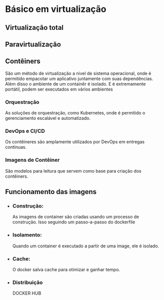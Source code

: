 # Básico em virtualização

## Virtualização total

## Paravirtualização

## Contêiners

São um método de virtualização a nivel de sistema operacional, onde é permitido empacotar um aplicativo juntamente com suas dependências.
Além disso o ambiente de um containêr é isolado.
E é extremamente portátil, podem ser executados em vários ambientes

### Orquestração
As soluções de orquestração, como Kubernetes, onde é permitido o gerenciamento escalável e automatizado.

### DevOps e CI/CD
Os contêineres são amplamente utilizados por DevOps em entregas continuas.

### Imagens de Contêiner
São modelos para leitura que servem como base para criação dos contêiners.

## Funcionamento das imagens
- ### Construção:
    As imagens de container são criadas usando um processo de construção. Isso seguindo um passo-a-passo do dockerfile

- ### Isolamento:
    Quando um container é executado a partir de uma image, ele é isolado.

- ### Cache:
    O docker salva cache para otimizar e ganhar tempo.
    
- ### Distribuição
    DOCKER HUB